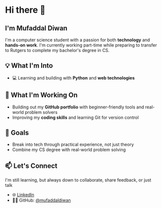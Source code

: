 # Hi there 👋 
## I'm Mufaddal Diwan

I'm a computer science student with a passion for both **technology** and **hands-on work**. I'm currently working part-time while preparing to transfer to Rutgers to complete my bachelor's degree in CS.

## 💡 What I'm Into
- 💻 Learning and building with **Python** and **web technologies**

## 🚀 What I'm Working On
- Building out my **GitHub portfolio** with beginner-friendly tools and real-world problem solvers
- Improving my **coding skills** and learning Git for version control

## 🎯 Goals
- Break into tech through practical experience, not just theory
- Combine my CS degree with real-world problem solving

## 📫 Let's Connect
I'm still learning, but always down to collaborate, share feedback, or just talk

- 🌐 [LinkedIn](www.linkedin.com/in/mufaddal-diwan) 
- 🧑‍💻 GitHub: [@mufaddaldiwan](https://github.com/mufaddaldiwan)

